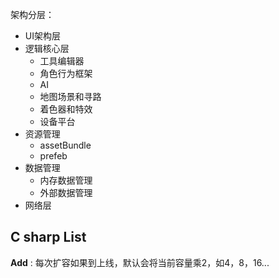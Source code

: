 
架构分层：

- UI架构层
- 逻辑核心层
	- 工具编辑器
	- 角色行为框架
	- AI
	- 地图场景和寻路
	- 着色器和特效
	- 设备平台
- 资源管理
	- assetBundle
	- prefeb
- 数据管理
	- 内存数据管理
	- 外部数据管理
- 网络层


## C sharp List

**Add** : 每次扩容如果到上线，默认会将当前容量乘2，如4，8，16...
